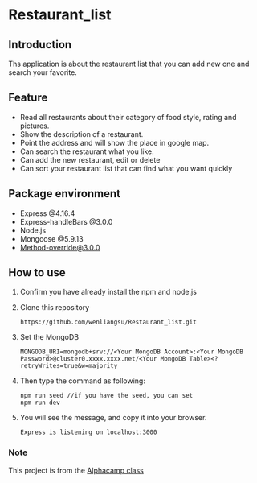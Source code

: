 # Restaurant_list

## Introduction

Ths application is about the restaurant list that you can add new one and search your favorite.

## Feature

- Read all restaurants about their category of food style, rating and pictures.
- Show the description of a restaurant.
- Point the address and will show the place in google map.
- Can search the restaurant what you like.
- Can add the new restaurant, edit or delete
- Can sort your restaurant list that can find what you want quickly

## Package environment

- Express @4.16.4
- Express-handleBars @3.0.0
- Node.js
- Mongoose @5.9.13
- Method-override@3.0.0

## How to use

1. Confirm you have already install the npm and node.js
2. Clone this repository

   ```
   https://github.com/wenliangsu/Restaurant_list.git
   ```

3. Set the MongoDB

   ```
   MONGODB_URI=mongodb+srv://<Your MongoDB Account>:<Your MongoDB Password>@cluster0.xxxx.xxxx.net/<Your MongoDB Table><?retryWrites=true&w=majority
   ```

4. Then type the command as following:
   ```
   npm run seed //if you have the seed, you can set
   npm run dev
   ```
5. You will see the message, and copy it into your browser.
   ```
   Express is listening on localhost:3000
   ```

### Note

This project is from the [Alphacamp class](https://tw.alphacamp.co)
